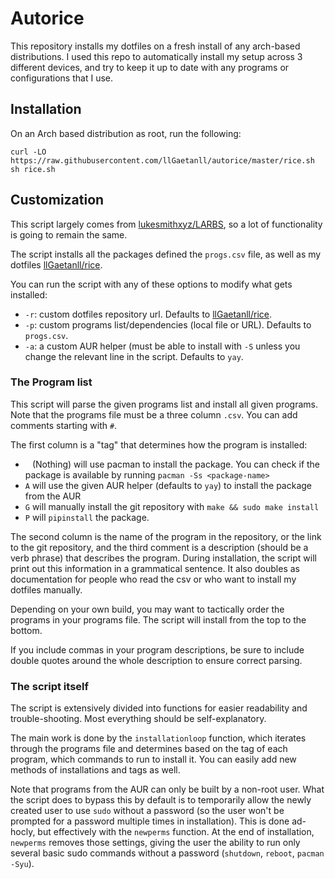 # Autorice
This repository installs my dotfiles on a fresh install of any arch-based distributions. I used this repo to automatically install my setup across 3 different devices, and try to keep it up to date with any programs or configurations that I use.

## Installation

On an Arch based distribution as root, run the following:

```
curl -LO https://raw.githubusercontent.com/llGaetanll/autorice/master/rice.sh
sh rice.sh
```

## Customization
This script largely comes from [lukesmithxyz/LARBS](https://github.com/lukesmithxyz/LARBS), 
so a lot of functionality is going to remain the same.

The script installs all the packages defined the `progs.csv` file, as well as my dotfiles 
[llGaetanll/rice](https://github.com/llGaetanll/rice).

You can run the script with any of these options to modify what gets installed:
- `-r`: custom dotfiles repository url. Defaults to [llGaetanll/rice](https://github.com/llGaetanll/rice). 
- `-p`: custom programs list/dependencies (local file or URL). Defaults to `progs.csv`.
- `-a`: a custom AUR helper (must be able to install with `-S` unless you
  change the relevant line in the script. Defaults to `yay`.

### The Program list

This script will parse the given programs list and install all given programs. Note
that the programs file must be a three column `.csv`. You can add comments starting with `#`.

The first column is a "tag" that determines how the program is installed:
 - ` ` (Nothing) will use pacman to install the package. You can check if the package is available by running `pacman -Ss <package-name>`
 - `A` will use the given AUR helper (defaults to `yay`) to install the package from the AUR
 - `G` will manually install the git repository with `make && sudo make install`
 - `P` will `pipinstall` the package.

The second column is the name of the program in the repository, or the link to
the git repository, and the third comment is a description (should be a verb
phrase) that describes the program. During installation, the script will print out
this information in a grammatical sentence. It also doubles as documentation
for people who read the csv or who want to install my dotfiles manually.

Depending on your own build, you may want to tactically order the programs in
your programs file. The script will install from the top to the bottom.

If you include commas in your program descriptions, be sure to include double
quotes around the whole description to ensure correct parsing.

### The script itself

The script is extensively divided into functions for easier readability and
trouble-shooting. Most everything should be self-explanatory.

The main work is done by the `installationloop` function, which iterates
through the programs file and determines based on the tag of each program,
which commands to run to install it. You can easily add new methods of
installations and tags as well.

Note that programs from the AUR can only be built by a non-root user. What
the script does to bypass this by default is to temporarily allow the newly created
user to use `sudo` without a password (so the user won't be prompted for a
password multiple times in installation). This is done ad-hocly, but
effectively with the `newperms` function. At the end of installation,
`newperms` removes those settings, giving the user the ability to run only
several basic sudo commands without a password (`shutdown`, `reboot`,
`pacman -Syu`).
